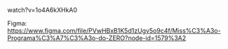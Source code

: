 watch?v=1o4A6kXHkA0

Figma: 
https://www.figma.com/file/PVwHBxB1K5d1zUgv5o9c4f/Miss%C3%A3o-Programa%C3%A7%C3%A3o-do-ZERO?node-id=1579%3A2
